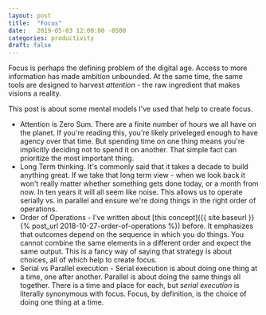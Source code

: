 ```yaml
---
layout: post
title:  "Focus"
date:   2019-05-03 12:00:00 -0500
categories: productivity
draft: false
---
```


Focus is perhaps the defining problem of the digital age. Access to more information has made ambition unbounded. At the same time, the same tools are designed to harvest _attention_ - the raw ingredient that makes visions a reality.

This post is about some mental models I've used that help to create focus.

- Attention is Zero Sum. There are a finite number of hours we all have on the planet. If you're reading this, you're likely priveleged enough to have agency over that time. But spending time on one thing means you're implicitly deciding not to spend it on another. That simple fact can prioritize the most important thing. 
- Long Term thinking. It's commonly said that it takes a decade to build anything great. If we take that long term view - when we look back it won't really matter whether something gets done today, or a month from now. In ten years it will all seem like noise. This allows us to operate serially vs. in parallel and ensure we're doing things in the right order of operations.
- Order of Operations - I've written about [this concept]({{ site.baseurl }}{% post_url 2018-10-27-order-of-operations %}) before. It emphasizes that outcomes depend on the sequence in which you do things. You cannot combine the same elements in a different order and expect the same output. This is a fancy way of saying that strategy is about choices, all of which help to create focus. 
- Serial vs Parallel execution - Serial execution is about doing one thing at a time, one after another. Parallel is about doing the same things all together. There is a time and place for each, but _serial execution_ is literally synonymous with focus. Focus, by definition, is the choice of doing one thing at a time.